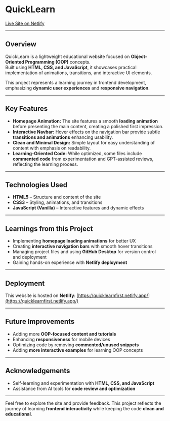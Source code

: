 # QuickLearn

[Live Site on Netlify](https://quicklearnfirst.netlify.app/)

---

## Overview

QuickLearn is a lightweight educational website focused on **Object-Oriented Programming (OOP)** concepts.  
Built using **HTML, CSS, and JavaScript**, it showcases practical implementation of animations, transitions, and interactive UI elements.

This project represents a learning journey in frontend development, emphasizing **dynamic user experiences** and **responsive navigation**.

---

## Key Features

- **Homepage Animation:** The site features a smooth **loading animation** before presenting the main content, creating a polished first impression.  
- **Interactive Navbar:** Hover effects on the navigation bar provide subtle **transitions and animations** enhancing usability.  
- **Clean and Minimal Design:** Simple layout for easy understanding of content with emphasis on readability.  
- **Learning-Oriented Code:** While optimized, some files include **commented code** from experimentation and GPT-assisted reviews, reflecting the learning process.  

---

## Technologies Used

- **HTML5** – Structure and content of the site  
- **CSS3** – Styling, animations, and transitions  
- **JavaScript (Vanilla)** – Interactive features and dynamic effects  

---

## Learnings from this Project

- Implementing **homepage loading animations** for better UX  
- Creating **interactive navigation bars** with smooth hover transitions  
- Managing project files and using **GitHub Desktop** for version control and deployment  
- Gaining hands-on experience with **Netlify deployment**  

---

## Deployment

This website is hosted on **Netlify**: [https://quicklearnfirst.netlify.app/](https://quicklearnfirst.netlify.app/)  

---

## Future Improvements

- Adding more **OOP-focused content and tutorials**  
- Enhancing **responsiveness** for mobile devices  
- Optimizing code by removing **commented/unused snippets**  
- Adding **more interactive examples** for learning OOP concepts  

---

## Acknowledgements

- Self-learning and experimentation with **HTML, CSS, and JavaScript**  
- Assistance from AI tools for **code review and optimization**  

---

Feel free to explore the site and provide feedback. This project reflects the journey of learning **frontend interactivity** while keeping the code **clean and educational**.


